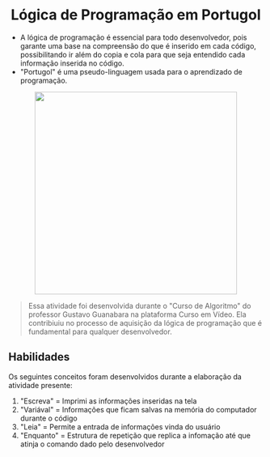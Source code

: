 <div align='center'>
<h1>Lógica de Programação em Portugol</h1>
</div>

- A lógica de programação é essencial para todo desenvolvedor, pois garante uma base na compreensão do que é inserido em cada código, possibilitando ir além do copia e cola para que seja entendido cada informação inserida no código.
- "Portugol" é uma pseudo-linguagem usada para o aprendizado de programação.
  
<div align='center'>
<img src="https://github.com/user-attachments/assets/4770b6e3-6e96-45a4-ace1-4ef0d8697a56" width="400px" heigth="400px" />
</div>

> Essa atividade foi desenvolvida durante o "Curso de Algoritmo" do professor Gustavo Guanabara na plataforma Curso em Vídeo.
> Ela contribiuiu no processo de aquisição da lógica de programação que é fundamental para qualquer desenvolvedor.

<h2>Habilidades</h2>

Os seguintes conceitos foram desenvolvidos durante a elaboração da atividade presente:
1. "Escreva" = Imprimi as informações inseridas na tela
2. "Variával" = Informações que ficam salvas na memória do computador durante o código
3. "Leia" = Permite a entrada de informações vinda do usuário
4. "Enquanto" = Estrutura de repetição que replica a infomação até que atinja o comando dado pelo desenvolvedor

